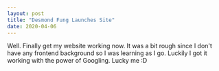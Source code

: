 ```yaml
---
layout: post
title: "Desmond Fung Launches Site"
date: 2020-04-06
---
```


Well. Finally get my website working now. It was a bit rough since I don't have any frontend background so I was learning as I go. Luckily I got it working with the power of Googling. Lucky me :D



